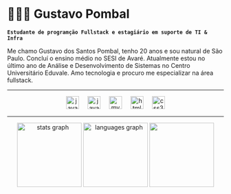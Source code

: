 # 👩🏻‍💻 Gustavo Pombal

**`Estudante de programção Fullstack e estagiário em suporte de TI & Infra`**

Me chamo Gustavo dos Santos Pombal, tenho 20 anos e sou natural de São Paulo. Concluí o ensino médio no SESI de Avaré. Atualmente estou no último ano de Análise e Desenvolvimento de Sistemas no Centro Universitário Eduvale. Amo tecnologia e procuro me especializar na área fullstack. 

---

<div align="center">
  <img src="https://cdn.jsdelivr.net/gh/devicons/devicon/icons/java/java-original.svg" height="30" alt="java logo"  />
  <img width="12" />
  <img src="https://cdn.jsdelivr.net/gh/devicons/devicon/icons/javascript/javascript-original.svg" height="30" alt="javascript logo"  />
  <img width="12" />
  <img src="https://cdn.jsdelivr.net/gh/devicons/devicon/icons/mysql/mysql-original.svg" height="30" alt="mysql logo"  />
  <img width="12" />
  <img src="https://cdn.jsdelivr.net/gh/devicons/devicon/icons/html5/html5-original.svg" height="30" alt="html5 logo"  />
  <img width="12" />
  <img src="https://cdn.jsdelivr.net/gh/devicons/devicon/icons/css3/css3-original.svg" height="30" alt="css3 logo"  />
</div>

---

<div align="center" >
  <img src="https://github-readme-stats.vercel.app/api?username=RaaphaelGomesS&show_icons=true&theme=dark&hide_border=true#gh-dark-mode-only" height="150" alt="stats graph"  />
  <img src="https://github-readme-stats.vercel.app/api/top-langs?username=RaaphaelGomesS&locale=en&hide_title=false&layout=compact&card_width=320&langs_count=5&theme=dark&hide_border=true" height="150" alt="languages graph"  />
  <img height="150" src="https://spotify-github-profile.kittinanx.com/api/view?uid=raphaelg15&cover_image=true&theme=compact&show_offline=false&background_color=121212&interchange=true)(https://spotify-github-profile.kittinanx.com/api/view?uid=raphaelg15&redirect=true)"/>
</div>
